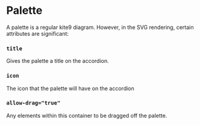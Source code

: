# Palette

A palette is a regular kite9 diagram. However, in the SVG rendering, certain attributes are significant:

### `title`

Gives the palette a title on the accordion.

### `icon`

The icon that the palette will have on the accordion

### `allow-drag="true"`

Any elements within this container to be dragged off the palette.

